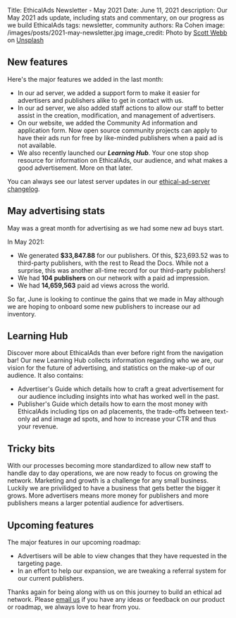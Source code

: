Title: EthicalAds Newsletter - May 2021
Date: June 11, 2021
description: Our May 2021 ads update, including stats and commentary, on our progress as we build EthicalAds
tags: newsletter, community
authors: Ra Cohen
image: /images/posts/2021-may-newsletter.jpg
image_credit: <span>Photo by <a href="https://unsplash.com/@scottwebb?utm_source=unsplash&utm_medium=referral&utm_content=creditCopyText">Scott Webb</a> on <a href="https://unsplash.com/s/photos/simple?utm_source=unsplash&utm_medium=referral&utm_content=creditCopyText">Unsplash</a></span>


## New features

Here's the major features we added in the last month:

* In our ad server, we added a support form to make it easier for advertisers and publishers alike to get in contact with us.
* In our ad server, we also added staff actions to allow our staff to better assist in the creation, modification, and management of advertisers.
* On our website, we added the Community Ad information and application form. Now open source community projects can apply to have their ads run for free by like-minded publishers when a paid ad is not available.
* We also recently launched our ***Learning Hub***. Your one stop shop resource for information on EthicalAds, our audience, and what makes a good advertisement. More on that later.

You can always see our latest server updates in our [ethical-ad-server changelog](https://ethical-ad-server.readthedocs.io/en/latest/developer/changelog.html).


## May advertising stats

May was a great month for advertising as we had some new ad buys start.

In May 2021:

* We generated **$33,847.88** for our publishers.
  Of this, $23,693.52 was to third-party publishers, with the rest to Read the Docs.
  While not a surprise, this was another all-time record for our third-party publishers!
* We had **104 publishers** on our network with a paid ad impression.
* We had **14,659,563** paid ad views across the world.

So far, June is looking to continue the gains that we made in May although
we are hoping to onboard some new publishers to increase our ad inventory.


## Learning Hub

Discover more about EthicalAds than ever before right from the navigation bar!
Our new Learning Hub collects information regarding who we are,
our  vision for the future of advertising,
and statistics on the make-up of our audience. It also contains:
* Advertiser's Guide which details how to craft a great advertisement for our audience including insights into what has worked well in the past.
* Publisher's Guide which details how to earn the most money with EthicalAds including tips on ad placements, the trade-offs between text-only ad and image ad spots, and how to increase your CTR and thus your revenue.

## Tricky bits

With our processes becoming more standardized to allow new staff to handle day to day operations, we are now ready to focus on growing the network.
Marketing and growth is a challenge for any small business.
Luckily we are privilidged to have a business that gets better the bigger it grows.
More advertisers means more money for publishers and more publishers means a larger potential audience for advertisers.


## Upcoming features

The major features in our upcoming roadmap:

* Advertisers will be able to view changes that they have requested in the targeting page.
* In an effort to help our expansion, we are tweaking a referral system for our current publishers.


Thanks again for being along with us on this journey to build an ethical ad network.
Please [email us](mailto:ads@ethicalads.io) if you have any ideas or feedback on our product or roadmap,
we always love to hear from you.
